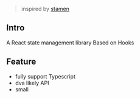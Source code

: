 >  inspired by [stamen](https://github.com/forsigner/stamen)



## Intro

A React state management library Based on Hooks



## Feature

* fully support Typescript
* dva likely API
* small